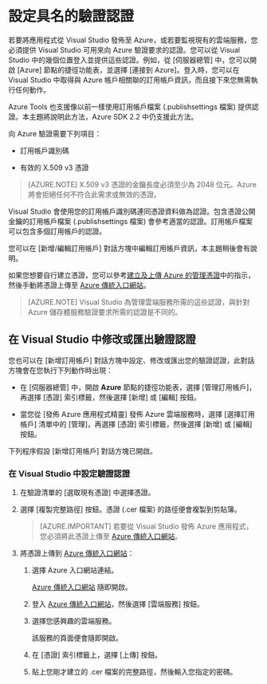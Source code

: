 <properties
   pageTitle="設定具名的驗證認證 | Microsoft Azure"
   description="了解如何提供 Visual Studio 可用來向 Azure 驗證要求的認證，以便將應用程式從 Visual Studio 發佈至 Azure，或用來監視現有的雲端服務。"
   services="visual-studio-online"
   documentationCenter="na"
   authors="TomArcher"
   manager="douge"
   editor="" />
<tags
   ms.service="multiple"
   ms.devlang="dotnet"
   ms.topic="article"
   ms.tgt_pltfrm="na"
   ms.workload="multiple"
   ms.date="05/08/2016"
   ms.author="tarcher" />

# 設定具名的驗證認證

若要將應用程式從 Visual Studio 發佈至 Azure，或若要監視現有的雲端服務，您必須提供 Visual Studio 可用來向 Azure 驗證要求的認證。您可以從 Visual Studio 中的幾個位置登入並提供這些認證。例如，從 [伺服器總管] 中，您可以開啟 [Azure] 節點的捷徑功能表，並選擇 [連接到 Azure]。登入時，您可以在 Visual Studio 中取得與 Azure 帳戶相關聯的訂用帳戶資訊，而且接下來您無需執行任何動作。

Azure Tools 也支援像以前一樣使用訂用帳戶檔案 (.publishsettings 檔案) 提供認證。本主題將說明此方法，Azure SDK 2.2 中仍支援此方法。

向 Azure 驗證需要下列項目：

- 訂用帳戶識別碼

- 有效的 X.509 v3 憑證

>[AZURE.NOTE] X.509 v3 憑證的金鑰長度必須至少為 2048 位元。Azure 將會拒絕任何不符合此需求或無效的憑證。

Visual Studio 會使用您的訂用帳戶識別碼連同憑證資料做為認證。包含憑證公開金鑰的訂用帳戶檔案 (.publishsettings 檔案) 會參考適當的認證。訂用帳戶檔案可以包含多個訂用帳戶的認證。

您可以在 [新增/編輯訂用帳戶] 對話方塊中編輯訂用帳戶資訊，本主題稍後會有說明。

如果您想要自行建立憑證，您可以參考[建立及上傳 Azure 的管理憑證](https://msdn.microsoft.com/library/windowsazure/gg551722.aspx)中的指示，然後手動將憑證上傳至 [Azure 傳統入口網站](http://go.microsoft.com/fwlink/?LinkID=213885)。

>[AZURE.NOTE] Visual Studio 為管理雲端服務所需的這些認證，與針對 Azure 儲存體服務驗證要求所需的認證是不同的。

## 在 Visual Studio 中修改或匯出驗證認證

您也可以在 [新增訂用帳戶] 對話方塊中設定、修改或匯出您的驗證認證，此對話方塊會在您執行下列動作時出現：

- 在 [伺服器總管] 中，開啟 **Azure** 節點的捷徑功能表，選擇 [管理訂用帳戶]，再選擇 [憑證] 索引標籤，然後選擇 [新增] 或 [編輯] 按鈕。

- 當您從 [發佈 Azure 應用程式精靈] 發佈 Azure 雲端服務時，選擇 [選擇訂用帳戶] 清單中的 [管理]，再選擇 [憑證] 索引標籤，然後選擇 [新增] 或 [編輯] 按鈕。

下列程序假設 [新增訂用帳戶] 對話方塊已開啟。

### 在 Visual Studio 中設定驗證認證

1. 在驗證清單的 [選取現有憑證] 中選擇憑證。

1. 選擇 [複製完整路徑] 按鈕。憑證 (.cer 檔案) 的路徑便會複製到剪貼簿。

    >[AZURE.IMPORTANT] 若要從 Visual Studio 發佈 Azure 應用程式，您必須將此憑證上傳至 [Azure 傳統入口網站](http://go.microsoft.com/fwlink/?LinkID=213885)。

1. 將憑證上傳到 [Azure 傳統入口網站](http://go.microsoft.com/fwlink/?LinkID=213885)：

    1. 選擇 Azure 入口網站連結。

         [Azure 傳統入口網站](http://go.microsoft.com/fwlink/?LinkID=213885) 隨即開啟。

    1. 登入 [Azure 傳統入口網站](http://go.microsoft.com/fwlink/?LinkID=213885)，然後選擇 [雲端服務] 按鈕。

    1. 選擇您感興趣的雲端服務。

        該服務的頁面便會隨即開啟。

    1. 在 [憑證] 索引標籤上，選擇 [上傳] 按鈕。

    1. 貼上您剛才建立的 .cer 檔案的完整路徑，然後輸入您指定的密碼。

<!---HONumber=AcomDC_0511_2016-->